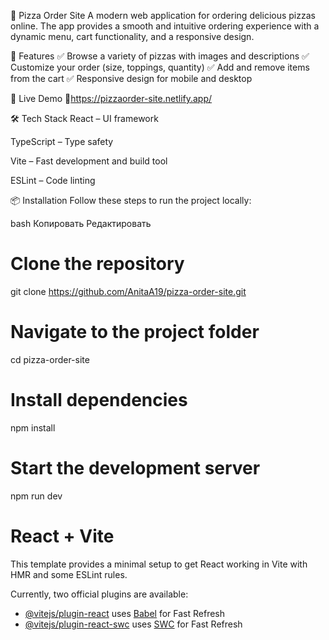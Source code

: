 🍕 Pizza Order Site
A modern web application for ordering delicious pizzas online. The app provides a smooth and intuitive ordering experience with a dynamic menu, cart functionality, and a responsive design.

🚀 Features
✅ Browse a variety of pizzas with images and descriptions
✅ Customize your order (size, toppings, quantity)
✅ Add and remove items from the cart
✅ Responsive design for mobile and desktop

🎥 Live Demo
🔗https://pizzaorder-site.netlify.app/

🛠 Tech Stack
React – UI framework

TypeScript – Type safety

Vite – Fast development and build tool

ESLint – Code linting

📦 Installation
Follow these steps to run the project locally:

bash
Копировать
Редактировать
# Clone the repository  
git clone https://github.com/AnitaA19/pizza-order-site.git  

# Navigate to the project folder  
cd pizza-order-site  

# Install dependencies  
npm install  

# Start the development server  
npm run dev  

# React + Vite

This template provides a minimal setup to get React working in Vite with HMR and some ESLint rules.

Currently, two official plugins are available:

- [@vitejs/plugin-react](https://github.com/vitejs/vite-plugin-react/blob/main/packages/plugin-react/README.md) uses [Babel](https://babeljs.io/) for Fast Refresh
- [@vitejs/plugin-react-swc](https://github.com/vitejs/vite-plugin-react-swc) uses [SWC](https://swc.rs/) for Fast Refresh
